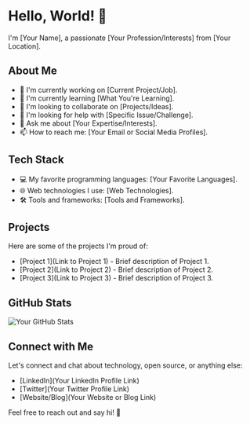 # Hello, World! 👋

I'm [Your Name], a passionate [Your Profession/Interests] from [Your Location].

## About Me

- 🔭 I'm currently working on [Current Project/Job].
- 🌱 I'm currently learning [What You're Learning].
- 👯 I'm looking to collaborate on [Projects/Ideas].
- 🤔 I'm looking for help with [Specific Issue/Challenge].
- 💬 Ask me about [Your Expertise/Interests].
- 📫 How to reach me: [Your Email or Social Media Profiles].

## Tech Stack

- 💻 My favorite programming languages: [Your Favorite Languages].
- 🌐 Web technologies I use: [Web Technologies].
- 🛠️ Tools and frameworks: [Tools and Frameworks].

## Projects

Here are some of the projects I'm proud of:

- [Project 1](Link to Project 1) - Brief description of Project 1.
- [Project 2](Link to Project 2) - Brief description of Project 2.
- [Project 3](Link to Project 3) - Brief description of Project 3.

## GitHub Stats

![Your GitHub Stats](https://github-readme-stats.vercel.app/api?username=YourUsername&show_icons=true&theme=dracula)

## Connect with Me

Let's connect and chat about technology, open source, or anything else:

- [LinkedIn](Your LinkedIn Profile Link)
- [Twitter](Your Twitter Profile Link)
- [Website/Blog](Your Website or Blog Link)

Feel free to reach out and say hi! 👋

<!--
  You can add more sections or customize it further based on your preferences.
  Don't forget to replace the placeholders with your actual information and links.
-->
